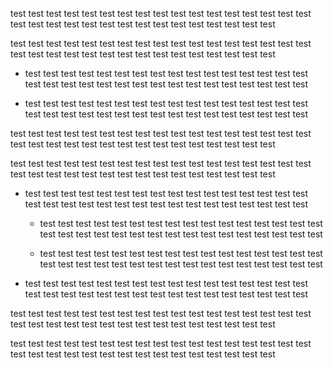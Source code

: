 
test test test test test test test test test test test test test test test test test test test test test test test test test test test test test test test test

test test test test test test test test test test test test test test test test test test test test test test test test test test test test test test test test

* test test test test test test test test test test test test test test test test test test test test test test test test test test test test test test test test

* test test test test test test test test test test test test test test test test test test test test test test test test test test test test test test test test

test test test test test test test test test test test test test test test test test test test test test test test test test test test test test test test test

test test test test test test test test test test test test test test test test test test test test test test test test test test test test test test test test

* test test test test test test test test test test test test test test test test test test test test test test test test test test test test test test test test

    * test test test test test test test test test test test test test test test test test test test test test test test test test test test test test test test test

    * test test test test test test test test test test test test test test test test test test test test test test test test test test test test test test test test

* test test test test test test test test test test test test test test test test test test test test test test test test test test test test test test test test

test test test test test test test test test test test test test test test test test test test test test test test test test test test test test test test test

test test test test test test test test test test test test test test test test test test test test test test test test test test test test test test test test
